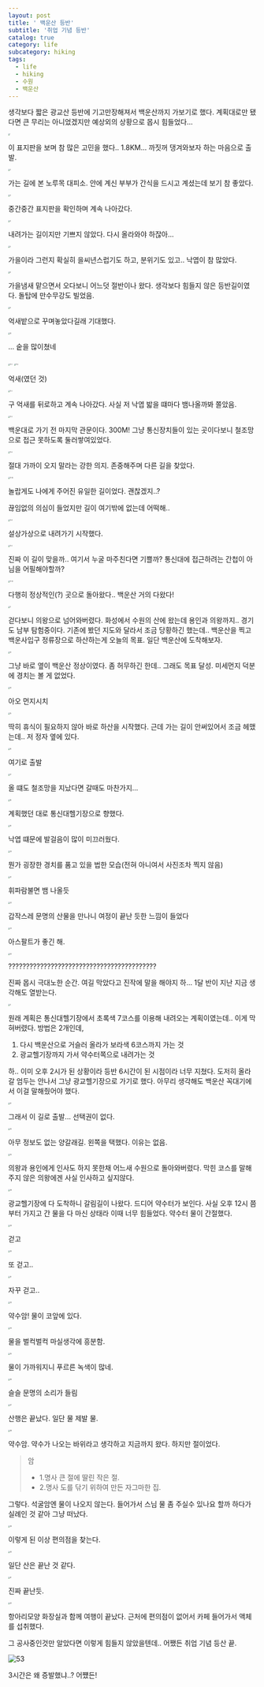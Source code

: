 ```yaml
---
layout: post
title: ' 백운산 등반'
subtitle: '취업 기념 등반'
catalog: true
category: life
subcategory: hiking
tags:
  - life
  - hiking
  - 수원
  - 백운산
---
```


생각보다 짧은 광교산 등반에 기고만장해져서 백운산까지 가보기로 했다. 계획대로만 됐다면 큰 무리는 아니었겠지만 예상외의 상황으로 몹시 힘들었다...

<img src="https://cdn.jsdelivr.net/gh/junsoopooh/importunate-dev.github.io/img/life231217/1.webp" alt="1" style="zoom: 20%;" />

이 표지판을 보며 참 많은 고민을 했다.. 1.8KM... 까짓꺼 댕겨와보자 하는 마음으로 출발.

<img src="https://cdn.jsdelivr.net/gh/junsoopooh/importunate-dev.github.io/img/life231217/2.webp" alt="2" style="zoom: 20%;" />

가는 길에 본 노루목 대피소. 안에 계신 부부가 간식을 드시고 계셨는데 보기 참 좋았다.

<img src="https://cdn.jsdelivr.net/gh/junsoopooh/importunate-dev.github.io/img/life231217/3.webp" alt="3" style="zoom: 20%;" />

중간중간 표지판을 확인하며 계속 나아갔다.

<img src="https://cdn.jsdelivr.net/gh/junsoopooh/importunate-dev.github.io/img/life231217/4.webp" alt="4" style="zoom: 20%;" />

내려가는 길이지만 기쁘지 않았다. 다시 올라와야 하잖아...

<img src="https://cdn.jsdelivr.net/gh/junsoopooh/importunate-dev.github.io/img/life231217/5.webp" alt="5" style="zoom: 20%;" />

가을이라 그런지 확실히 을씨년스럽기도 하고, 분위기도 있고.. 낙엽이 참 많았다.

<img src="https://cdn.jsdelivr.net/gh/junsoopooh/importunate-dev.github.io/img/life231217/6.webp" alt="6" style="zoom: 20%;" />

가을냄새 맡으면서 오다보니 어느덧 절반이나 왔다. 생각보다 힘들지 않은 등반길이였다. 돌탑에 만수무강도 빌었음.

<img src="https://cdn.jsdelivr.net/gh/junsoopooh/importunate-dev.github.io/img/life231217/9.webp" alt="9" style="zoom: 20%;" />

억새밭으로 꾸며놓았다길래 기대했다.

<img src="https://cdn.jsdelivr.net/gh/junsoopooh/importunate-dev.github.io/img/life231217/10.webp" alt="10" style="zoom: 20%;" />

... 숱을 많이쳤네

<img src="https://cdn.jsdelivr.net/gh/junsoopooh/importunate-dev.github.io/img/life231217/11-1.webp" alt="11-1" style="zoom: 20%;" />

<img src="https://cdn.jsdelivr.net/gh/junsoopooh/importunate-dev.github.io/img/life231217/11-2.webp" alt="11-2" style="zoom: 20%;" />

억새(였던 것)

<img src="https://cdn.jsdelivr.net/gh/junsoopooh/importunate-dev.github.io/img/life231217/11-3.webp" alt="11-3" style="zoom: 20%;" />

구 억새를 뒤로하고 계속 나아갔다. 사실 저 낙엽 밟을 떄마다 뱀나올까봐 쫄았음.

<img src="https://cdn.jsdelivr.net/gh/junsoopooh/importunate-dev.github.io/img/life231217/11-5.webp" alt="11-5" style="zoom: 20%;" />

백운대로 가기 전 마지막 관문이다. 300M! 그냥 통신장치들이 있는 곳이다보니 철조망으로 접근 못하도록 둘러쌓여있었다.

<img src="https://cdn.jsdelivr.net/gh/junsoopooh/importunate-dev.github.io/img/life231217/11-6.webp" alt="11-6" style="zoom: 20%;" />

절대 가까이 오지 말라는 강한 의지. 존중해주며 다른 길을 찾았다.

<img src="https://cdn.jsdelivr.net/gh/junsoopooh/importunate-dev.github.io/img/life231217/11-10.webp" alt="11-10" style="zoom: 20%;" />

놀랍게도 나에게 주어진 유일한 길이었다. 괜찮겠지..?

끊임없의 의심이 들었지만 길이 여기밖에 없는데 어떡해..

<img src="https://cdn.jsdelivr.net/gh/junsoopooh/importunate-dev.github.io/img/life231217/11-8.webp" alt="11-8" style="zoom: 20%;" />

설상가상으로 내려가기 시작했다.

<img src="https://cdn.jsdelivr.net/gh/junsoopooh/importunate-dev.github.io/img/life231217/11-9.webp" alt="11-9" style="zoom: 20%;" />

진짜 이 길이 맞을까.. 여기서 누굴 마주친다면 기쁠까? 통신대에 접근하려는 간첩이 아님을 어필해야할까?

<img src="https://cdn.jsdelivr.net/gh/junsoopooh/importunate-dev.github.io/img/life231217/11-12.webp" alt="11-12" style="zoom: 20%;" />

다행히 정상적인(?) 곳으로 돌아왔다.. 백운산 거의 다왔다!

<img src="https://cdn.jsdelivr.net/gh/junsoopooh/importunate-dev.github.io/img/life231217/11.webp" alt="11" style="zoom: 20%;" />

걷다보니 의왕으로 넘어와버렸다. 화성에서 수원의 산에 왔는데 용인과 의왕까지.. 경기도 남부 탐험중이다. 기존에 봤던 지도와 달라서 조금 당황하긴 했는데.. 백운산을 찍고 백운사입구 정류장으로 하산하는게 오늘의 목표. 일단 백운산에 도착해보자.

<img src="https://cdn.jsdelivr.net/gh/junsoopooh/importunate-dev.github.io/img/life231217/12.webp" alt="12" style="zoom: 20%;" />

그냥 바로 옆이 백운산 정상이였다. 좀 허무하긴 한데.. 그래도 목표 달성. 미세먼지 덕분에 경치는 볼 게 없었다.

<img src="https://cdn.jsdelivr.net/gh/junsoopooh/importunate-dev.github.io/img/life231217/14.webp" alt="14" style="zoom: 20%;" />

아오 먼지시치

<img src="https://cdn.jsdelivr.net/gh/junsoopooh/importunate-dev.github.io/img/life231217/15.webp" alt="15" style="zoom: 20%;" />

딱히 휴식이 필요하지 않아 바로 하산을 시작했다. 근데 가는 길이 안써있어서 조금 헤맸는데.. 저 정자 옆에 있다.

<img src="https://cdn.jsdelivr.net/gh/junsoopooh/importunate-dev.github.io/img/life231217/16.webp" alt="16" style="zoom: 20%;" />

여기로 출발

<img src="https://cdn.jsdelivr.net/gh/junsoopooh/importunate-dev.github.io/img/life231217/17.webp" alt="17" style="zoom: 20%;" />

올 떄도 철조망을 지났다면 갈때도 마찬가지...

<img src="https://cdn.jsdelivr.net/gh/junsoopooh/importunate-dev.github.io/img/life231217/18.webp" alt="18" style="zoom: 20%;" />

계획했던 대로 통신대헬기장으로 향했다.

<img src="https://cdn.jsdelivr.net/gh/junsoopooh/importunate-dev.github.io/img/life231217/19.webp" alt="19" style="zoom: 20%;" />

낙엽 떄문에 발걸음이 많이 미끄러웠다.

<img src="https://cdn.jsdelivr.net/gh/junsoopooh/importunate-dev.github.io/img/life231217/20.webp" alt="20" style="zoom: 20%;" />

뭔가 굉장한 경치를 품고 있을 법한 모습(전혀 아니여서 사진조차 찍지 않음)

<img src="https://cdn.jsdelivr.net/gh/junsoopooh/importunate-dev.github.io/img/life231217/21.webp" alt="21" style="zoom: 20%;" />

휘파람불면 뱀 나올듯

<img src="https://cdn.jsdelivr.net/gh/junsoopooh/importunate-dev.github.io/img/life231217/22.webp" alt="22" style="zoom: 20%;" />

갑작스레 문명의 산물을 만나니 여정이 끝난 듯한 느낌이 들었다

<img src="https://cdn.jsdelivr.net/gh/junsoopooh/importunate-dev.github.io/img/life231217/23.webp" alt="23" style="zoom: 20%;" />

아스팔트가 좋긴 해.

<img src="https://cdn.jsdelivr.net/gh/junsoopooh/importunate-dev.github.io/img/life231217/50.webp" alt="50" style="zoom: 20%;" />

??????????????????????????????????????????

진짜 몹시 극대노한 순간. 여길 막았다고 진작에 말을 해야지 하... 1달 반이 지난 지금 생각해도 열받는다.

<img src="https://cdn.jsdelivr.net/gh/junsoopooh/importunate-dev.github.io/img/log/log231126/3.webp" alt="3" style="zoom: 20%;" />

원래 계획은 통신대헬기장에서 초록색 7코스를 이용해 내려오는 계획이였는데.. 이게 막혀버렸다. 방법은 2개인데,

1. 다시 백운산으로 거슬러 올라가 보라색 6코스까지 가는 것
2. 광교헬기장까지 가서 약수터쪽으로 내려가는 것

하.. 이미 오후 2시가 된 상황이라 등반 6시간이 된 시점이라 너무 지쳤다. 도저히 올라갈 엄두는 안나서 그냥 광교헬기장으로 가기로 했다. 아무리 생각해도 백운산 꼭대기에서 이걸 말해줬어야 했다.

<img src="https://cdn.jsdelivr.net/gh/junsoopooh/importunate-dev.github.io/img/life231217/51.webp" alt="51" style="zoom: 20%;" />

그래서 이 길로 출발... 선택권이 없다.

<img src="https://cdn.jsdelivr.net/gh/junsoopooh/importunate-dev.github.io/img/life231217/24.webp" alt="24" style="zoom: 20%;" />

아무 정보도 없는 양갈래길. 왼쪽을 택했다. 이유는 없음.

<img src="https://cdn.jsdelivr.net/gh/junsoopooh/importunate-dev.github.io/img/life231217/25.webp" alt="25" style="zoom: 20%;" />

의왕과 용인에게 인사도 하지 못한채 어느새 수원으로 돌아와버렸다. 막힌 코스를 말해주지 않은 의왕에겐 사실 인사하고 싶지않다.

<img src="https://cdn.jsdelivr.net/gh/junsoopooh/importunate-dev.github.io/img/life231217/28.webp" alt="28" style="zoom: 20%;" />

광교헬기장에 다 도착하니 갈림길이 나왔다. 드디어 약수터가 보인다. 사실 오후 12시 쯤부터 가지고 간 물을 다 마신 상태라 이때 너무 힘들었다. 약수터 물이 간절했다.

<img src="https://cdn.jsdelivr.net/gh/junsoopooh/importunate-dev.github.io/img/life231217/29.webp" alt="29" style="zoom: 20%;" />

걷고

<img src="https://cdn.jsdelivr.net/gh/junsoopooh/importunate-dev.github.io/img/life231217/30.webp" alt="30" style="zoom: 20%;" />

또 걷고..

<img src="https://cdn.jsdelivr.net/gh/junsoopooh/importunate-dev.github.io/img/life231217/31.webp" alt="31" style="zoom: 20%;" />

자꾸 걷고..

<img src="https://cdn.jsdelivr.net/gh/junsoopooh/importunate-dev.github.io/img/life231217/33.webp" alt="33" style="zoom: 20%;" />

약수암! 물이 코앞에 있다.

<img src="https://cdn.jsdelivr.net/gh/junsoopooh/importunate-dev.github.io/img/life231217/34.webp" alt="34" style="zoom: 20%;" />

물을 벌컥벌컥 마실생각에 흥분함.

<img src="https://cdn.jsdelivr.net/gh/junsoopooh/importunate-dev.github.io/img/life231217/35.webp" alt="35" style="zoom: 20%;" />

물이 가까워지니 푸르른 녹색이 많네.

<img src="https://cdn.jsdelivr.net/gh/junsoopooh/importunate-dev.github.io/img/life231217/36.webp" alt="36" style="zoom: 20%;" />

슬슬 문명의 소리가 들림

<img src="https://cdn.jsdelivr.net/gh/junsoopooh/importunate-dev.github.io/img/life231217/37.webp" alt="37" style="zoom: 20%;" />

산행은 끝났다. 일단 물 제발 물.

<img src="https://cdn.jsdelivr.net/gh/junsoopooh/importunate-dev.github.io/img/life231217/38.webp" alt="38" style="zoom: 20%;" />

약수암. 약수가 나오는 바위라고 생각하고 지금까지 왔다. 하지만 절이었다.

> 암
>
> - 1.명사 큰 절에 딸린 작은 절.
> - 2.명사 도를 닦기 위하여 만든 자그마한 집.

그렇다. 석굴암엔 물이 나오지 않는다. 들어가서 스님 물 좀 주실수 있나요 할까 하다가 실례인 것 같아 그냥 떠났다.

<img src="https://cdn.jsdelivr.net/gh/junsoopooh/importunate-dev.github.io/img/life231217/39.webp" alt="39" style="zoom: 20%;" />

이렇게 된 이상 편의점을 찾는다.

<img src="https://cdn.jsdelivr.net/gh/junsoopooh/importunate-dev.github.io/img/life231217/40.webp" alt="40" style="zoom: 20%;" />

일단 산은 끝난 것 같다.

<img src="https://cdn.jsdelivr.net/gh/junsoopooh/importunate-dev.github.io/img/life231217/41.webp" alt="41" style="zoom: 20%;" />

진짜 끝난듯.

<img src="https://cdn.jsdelivr.net/gh/junsoopooh/importunate-dev.github.io/img/life231217/42.webp" alt="42" style="zoom: 20%;" />

항아리모양 화장실과 함께 여행이 끝났다. 근처에 편의점이 없어서 카페 들어가서 액체를 섭취했다.

그 공사중인것만 알았다면 이렇게 힘들지 않았을텐데.. 어쨌든 취업 기념 등산 끝.

<img src="https://cdn.jsdelivr.net/gh/junsoopooh/importunate-dev.github.io/img/life231217/53.webp" alt="53" />

3시간은 왜 증발했냐..? 어쩄든!
